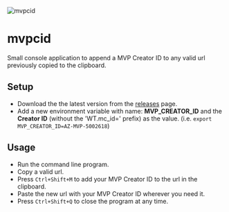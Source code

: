 ![mvpcid](https://github.com/cmendible/mvpcid/workflows/mvpcid/badge.svg)

# mvpcid

Small console application to append a MVP Creator ID to any valid url previously copied to the clipboard.

## Setup

* Download the the latest version from the [releases](https://github.com/cmendible/mvpcid/releases) page.
* Add a new environment variable with name: **MVP_CREATOR_ID** and the **Creator ID** (without the 'WT.mc_id=' prefix) as the value. (i.e. `export MVP_CREATOR_ID=AZ-MVP-5002618`)

## Usage

* Run the command line program.
* Copy a valid url.
* Press `Ctrl+Shift+M` to add your MVP Creator ID to the url in the clipboard.
* Paste the new url with your MVP Creator ID wherever you need it.
* Press `Ctrl+Shift+Q` to close the program at any time.